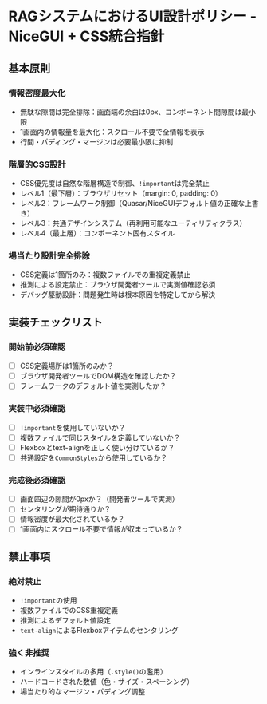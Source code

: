 # RAGシステムにおけるUI設計ポリシー - NiceGUI + CSS統合指針

## 基本原則

### 情報密度最大化
- 無駄な隙間は完全排除：画面端の余白は0px、コンポーネント間隙間は最小限
- 1画面内の情報量を最大化：スクロール不要で全情報を表示
- 行間・パディング・マージンは必要最小限に抑制

### 階層的CSS設計
- CSS優先度は自然な階層構造で制御、`!important`は完全禁止
- レベル1（最下層）：ブラウザリセット（margin: 0, padding: 0）
- レベル2：フレームワーク制御（Quasar/NiceGUIデフォルト値の正確な上書き）
- レベル3：共通デザインシステム（再利用可能なユーティリティクラス）
- レベル4（最上層）：コンポーネント固有スタイル

### 場当たり設計完全排除
- CSS定義は1箇所のみ：複数ファイルでの重複定義禁止
- 推測による設定禁止：ブラウザ開発者ツールで実測値確認必須
- デバッグ駆動設計：問題発生時は根本原因を特定してから解決

## 実装チェックリスト

### 開始前必須確認
- [ ] CSS定義場所は1箇所のみか？
- [ ] ブラウザ開発者ツールでDOM構造を確認したか？
- [ ] フレームワークのデフォルト値を実測したか？

### 実装中必須確認
- [ ] `!important`を使用していないか？
- [ ] 複数ファイルで同じスタイルを定義していないか？
- [ ] Flexboxとtext-alignを正しく使い分けているか？
- [ ] 共通設定を`CommonStyles`から使用しているか？

### 完成後必須確認
- [ ] 画面四辺の隙間が0pxか？（開発者ツールで実測）
- [ ] センタリングが期待通りか？
- [ ] 情報密度が最大化されているか？
- [ ] 1画面内にスクロール不要で情報が収まっているか？

## 禁止事項

### 絶対禁止
- `!important`の使用
- 複数ファイルでのCSS重複定義
- 推測によるデフォルト値設定
- `text-align`によるFlexboxアイテムのセンタリング

### 強く非推奨
- インラインスタイルの多用（`.style()`の濫用）
- ハードコードされた数値（色・サイズ・スペーシング）
- 場当たり的なマージン・パディング調整